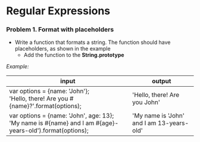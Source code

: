 Regular Expressions
=======

### Problem 1. Format with placeholders
*	Write a function that formats a string. The function should have placeholders, as shown in the example
	*	Add the function to the **String.prototype**

_Example:_

| input | output |
| ------------------------------------------------------- | ------------------------------------------ |
|	var options = {name: 'John'};<br/>'Hello, there! Are you #{name}?'.format(options);	| 'Hello, there! Are you John'|
|	var options = {name: 'John', age: 13};<br/>'My name is #{name} and I am #{age}-years-old').format(options);|'My name is 'John' and I am 13-years-old' |

